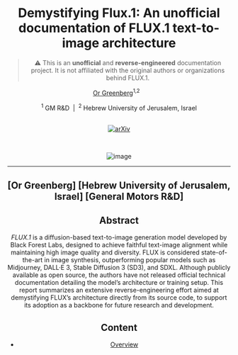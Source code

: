 <div align="center">

# Demystifying Flux.1: An unofficial documentation of FLUX.1 text-to-image architecture
> ⚠️ This is an **unofficial** and **reverse-engineered** documentation project. It is not affiliated with the original authors or organizations behind FLUX.1.

[Or Greenberg](https://OrGreenberg.github.io)<sup>1,2</sup>&nbsp;&nbsp;&nbsp;

<div>
<sup>1</sup> GM R&D &nbsp;|&nbsp; <sup>2</sup> Hebrew University of Jerusalem, Israel
</div>

<br/>

[![arXiv](https://img.shields.io/badge/arXiv-Preprint%20TODO-darkred)](https://arxiv.org/abs/YOUR_PAPER_ID_HERE) <!-- TODO: Update with actual arXiv ID --> 

<br/>

![image](https://github.com/user-attachments/assets/7136918d-0356-4cca-a516-b88de55bf327)

---
**[Or Greenberg]**
[Hebrew University of Jerusalem, Israel]
[General Motors R&D]
---

## Abstract
*FLUX.1* is a diffusion-based text-to-image generation model developed by Black Forest Labs, designed to achieve faithful text-image alignment while maintaining high image quality and diversity. FLUX is considered state-of-the-art in image synthesis, outperforming popular models such as Midjourney, DALL·E 3, Stable Diffusion 3 (SD3), and SDXL. Although publicly available as open source, the authors have not released official technical documentation detailing the model’s architecture or training setup. This report summarizes an extensive reverse-engineering effort aimed at demystifying FLUX’s architecture directly from its source code, to support its adoption as a backbone for future research and development.


## Content
- [Overview](#abstract)
